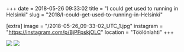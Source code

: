 +++
date = 2018-05-26 09:33:02
title = "I could get used to running in Helsinki"
slug = "2018/I-could-get-used-to-running-in-Helsinki"

[extra]
image = "/2018-05-26_09-33-02_UTC_1.jpg"
instagram = "https://instagram.com/p/BjPFpskjOLC"
location = "Töölönlahti"
+++

<img src="/2018-05-26_09-33-02_UTC_1.jpg" />

<img src="/2018-05-26_09-33-02_UTC_2.jpg" />
